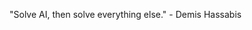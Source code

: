"Solve AI, then solve everything else." - Demis Hassabis


<!---
scoutfinch18/scoutfinch18 is a ✨ special ✨ repository because its `README.md` (this file) appears on your GitHub profile.
You can click the Preview link to take a look at your changes.
--->
